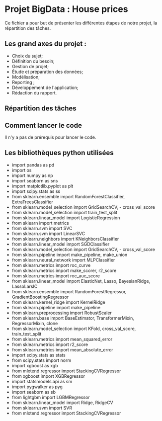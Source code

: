 # Projet BigData : House prices

Ce fichier a pour but de présenter les différentes étapes de notre projet, la répartition des tâches.

## Les grand axes du projet :
- Choix du sujet;
- Définition du besoin;
- Gestion de projet;
- Étude et préparation des données;
- Modélisation;
- Reporting ;
- Développement de l'application;
- Rédaction du rapport.

## Répartition des tâches



## Comment lancer le code 

Il n'y a pas de prérequis pour lancer le code.

## Les bibliothèques python utilisées

- import pandas as pd
- import os
- import numpy as np
- import seaborn as sns
- import matplotlib.pyplot as plt
- import scipy.stats as ss
- from sklearn.ensemble import RandomForestClassifier, ExtraTreesClassifier
- from sklearn.model_selection import GridSearchCV, - cross_val_score
- from sklearn.model_selection import train_test_split
- from sklearn.linear_model import LogisticRegression
- from sklearn import metrics
- from sklearn.svm import SVC
- from sklearn.svm import LinearSVC
- from sklearn.neighbors import KNeighborsClassifier
- from sklearn.linear_model import SGDClassifier
- from sklearn.model_selection import GridSearchCV, - cross_val_score
- from sklearn.pipeline import make_pipeline, make_union
- from sklearn.neural_network import MLPClassifier
- from sklearn.metrics import roc_curve
- from sklearn.metrics import make_scorer, r2_score
- from sklearn.metrics import roc_auc_score
- from sklearn.linear_model import ElasticNet, Lasso,  BayesianRidge, LassoLarsIC
- from sklearn.ensemble import RandomForestRegressor,  GradientBoostingRegressor
- from sklearn.kernel_ridge import KernelRidge
- from sklearn.pipeline import make_pipeline
- from sklearn.preprocessing import RobustScaler
- from sklearn.base import BaseEstimator, TransformerMixin, RegressorMixin, clone
- from sklearn.model_selection import KFold, cross_val_score, train_test_split
- from sklearn.metrics import mean_squared_error
- from sklearn.metrics import r2_score
- from sklearn.metrics import mean_absolute_error
- import scipy.stats as stats
- from scipy.stats import norm
- import xgboost as xgb
- from mlxtend.regressor import StackingCVRegressor
- from xgboost import XGBRegressor
- import statsmodels.api as sm
- import pygwalker as pyg
- import seaborn as sb
- from lightgbm import LGBMRegressor
- from sklearn.linear_model import Ridge, RidgeCV
- from sklearn.svm import SVR
- from mlxtend.regressor import StackingCVRegressor

